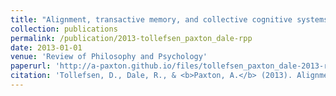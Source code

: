 ```yaml
---
title: "Alignment, transactive memory, and collective cognitive systems"
collection: publications
permalink: /publication/2013-tollefsen_paxton_dale-rpp
date: 2013-01-01
venue: 'Review of Philosophy and Psychology'
paperurl: 'http://a-paxton.github.io/files/tollefsen_paxton_dale-2013-rpp.pdf'
citation: 'Tollefsen, D., Dale, R., & <b>Paxton, A.</b> (2013). Alignment, transactive memory, and collective cognitive systems. <i>Review of Philosophy and Psychology</i>, <i>4</i>(1), 49-64.'
---
```

